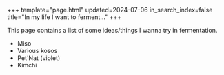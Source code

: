 +++
template="page.html"
updated=2024-07-06
in_search_index=false
title="In my life I want to ferment..."
+++

This page contains a list of some ideas/things I wanna try in fermentation.

- Miso
- Various kosos
- Pet'Nat (violet)
- Kimchi